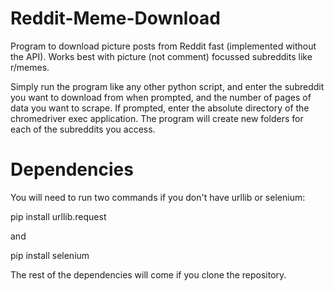 # Reddit-Meme-Download
Program to download picture posts from Reddit fast (implemented without the API). Works best with picture (not comment) focussed subreddits like r/memes.

Simply run the program like any other python script, and enter the subreddit you want to download from when prompted, and the number of pages of data you want to scrape. If prompted, enter the absolute directory of the chromedriver exec application. The program will create new folders for each of the subreddits you access.

# Dependencies
You will need to run two commands if you don't have urllib or selenium:

pip install urllib.request

and 

pip install selenium

The rest of the dependencies will come if you clone the repository.

